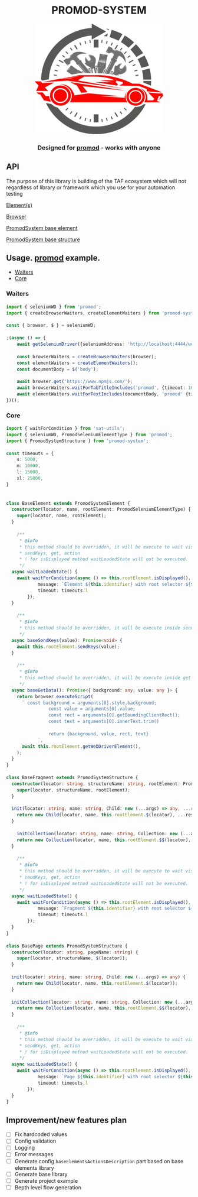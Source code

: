 <p align="center">
	<h1 align="center"> PROMOD-SYSTEM </h1>
	<p align="center"><img style="width:350px;height:300px;" src="./.docs/promod-system.png"/></p>

  <h3 align="center">Designed for <a href="https://www.npmjs.com/package/promod">promod</a> - works with anyone</h3>
</p>

<h2> API </h2>
<p>
The purpose of this library is building of the TAF ecosystem which will not regardless of library or framework which you use for your automation testing
</p>

<p><a href="/.docs/elements.md">Element(s)</a></p>
<p><a href="/.docs/browser.md">Browser</a></p>
<p><a href="/.docs/system-element.md">PromodSystem base element</a></p>
<p><a href="/.docs/system-structure.md">PromodSystem base structure</a></p>

## Usage. [promod](https://www.npmjs.com/package/promod) example.

- [Waiters](#waiters)
- [Core](#core)

### Waiters
```ts
import { seleniumWD } from 'promod';
import { createBrowserWaiters, createElementWaiters } from 'promod-system';

const { browser, $ } = seleniumWD;

;(async () => {
	await getSeleniumDriver({seleniumAddress: 'http://localhost:4444/wd/hub'}, browser);

	const browserWaiters = createBrowserWaiters(browser);
	const elementWaiters = createElementWaiters();
	const documentBody = $('body');

	await browser.get('https://www.npmjs.com/');
	await browserWaiters.waitForTabTitleIncludes('promod', {timeout: 10_000});
	await elementWaiters.waitForTextIncludes(documentBody, 'promod' {timeout: 10_000});
})();
```

### Core
```ts
import { waitForCondition } from 'sat-utils';
import { seleniumWD, PromodSeleniumElementType } from 'promod';
import { PromodSystemStructure } from 'promod-system';

const timeouts = {
	s: 5000,
	m: 10000,
	l: 15000,
	xl: 25000,
}


class BaseElement extends PromodSystemElement {
  constructor(locator, name, rootElement: PromodSeleniumElementType) {
    super(locator, name, rootElement);
  }

	/**
	 * @info
	 * this method should be overridden, it will be execute to wait visibility before next base methods
	 * sendKeys, get, action
	 * ! for isDisplayed method waitLoadedState will not be executed.
	 */
  async waitLoadedState() {
    await waitForCondition(async () => this.rootElement.isDisplayed(), {
			message: `Element ${this.identifier} with root selector ${this.rootLocator} should become visible during ${timeouts.l} ms.`
			timeout: timeouts.l
		});
  }

	/**
	 * @info
	 * this method should be overridden, it will be execute inside sendKeys method, depends on base library/framework specific
	 */
  async baseSendKeys(value): Promise<void> {
    await this.rootElement.sendKeys(value);
  }

	/**
	 * @info
	 * this method should be overridden, it will be execute inside get method, depends on base library/framework specific
	 */
  async baseGetData(): Promise<{ background: any; value: any }> {
    return browser.executeScript(
      `	const background = arguments[0].style.background;
				const value = arguments[0].value;
				const rect = arguments[0].getBoundingClientRect();
				const text = arguments[0].innerText.trim()

				return {background, value, rect, text}
			`,
      await this.rootElement.getWebDriverElement(),
    );
  }
}

class BaseFragment extends PromodSystemStructure {
  constructor(locator: string, structureName: string, rootElement: PromodSeleniumElementType) {
    super(locator, structureName, rootElement);
  }

  init(locator: string, name: string, Child: new (...args) => any, ...rest) {
    return new Child(locator, name, this.rootElement.$(locator), ...rest);
  }

	initCollection(locator: string, name: string, Collection: new (...args) => any, Child: new (...args) => any) {
    return new Collection(locator, name, this.rootElement.$$(locator), Child);
  }

	/**
	 * @info
	 * this method should be overridden, it will be execute to wait visibility before next base methods
	 * sendKeys, get, action
	 * ! for isDisplayed method waitLoadedState will not be executed.
	 */
  async waitLoadedState() {
    await waitForCondition(async () => this.rootElement.isDisplayed(), {
			message: `Fragment ${this.identifier} with root selector ${this.rootLocator} should become visible during ${timeouts.l} ms.`
			timeout: timeouts.l
		});
  }
}

class BasePage extends PromodSystemStructure {
  constructor(locator: string, pageName: string) {
    super(locator, structureName, $(locator));
  }

  init(locator: string, name: string, Child: new (...args) => any) {
    return new Child(locator, name, this.rootElement.$(locator));
  }

  initCollection(locator: string, name: string, Collection: new (...args) => any, Child: new (...args) => any) {
    return new Collection(locator, name, this.rootElement.$$(locator), Child);
  }

	/**
	 * @info
	 * this method should be overridden, it will be execute to wait visibility before next base methods
	 * sendKeys, get, action
	 * ! for isDisplayed method waitLoadedState will not be executed.
	 */
  async waitLoadedState() {
    await waitForCondition(async () => this.rootElement.isDisplayed(), {
			message: `Page ${this.identifier} with root selector ${this.rootLocator} should become visible during ${timeouts.l} ms.`
			timeout: timeouts.l
		});
  }
}
```

## Improvement/new features plan
 * [ ] Fix hardcoded values
 * [ ] Config validation
 * [ ] Logging
 * [ ] Error messages
 * [ ] Generate config `baseElementsActionsDescription` part based on base elements library
 * [ ] Generate base library
 * [ ] Generate project example
 * [ ] Вepth level flow generation
